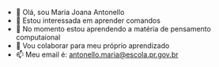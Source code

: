 - 👋 Olá, sou Maria Joana Antonello
- 👀 Estou interessada em aprender comandos
- 🌱 No momento estou aprendendo a matéria de pensamento computaional
- 💞️ Vou colaborar para meu próprio aprendizado
- 📫 Meu email é: antonello.maria@escola.pr.gov.br


